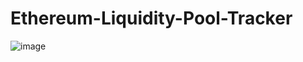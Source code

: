 # Ethereum-Liquidity-Pool-Tracker

![image](https://user-images.githubusercontent.com/4679107/159183856-3b66e336-fefc-4106-a9b7-731737454c59.png)
